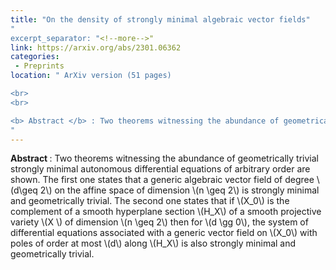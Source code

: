 ```yaml
---
title: "On the density of strongly minimal algebraic vector fields"
"
excerpt_separator: "<!--more-->"
link: https://arxiv.org/abs/2301.06362
categories:
 - Preprints
location: " ArXiv version (51 pages)

<br>
<br>

<b> Abstract </b> : Two theorems witnessing the abundance of geometrically trivial strongly minimal autonomous differential equations of arbitrary order are shown. The first one states that a generic algebraic vector field of degree \\(d\geq 2\\)  on the affine space of dimension \\(n \geq 2\\) is strongly minimal and geometrically trivial. The second one states that if \\(X_0\\) is the complement of a smooth hyperplane section \\(H_X\\) of a smooth projective variety \\(X \\) of dimension \\(n \geq 2\\) then for \\(d \gg 0\\), the system of differential equations associated with a generic vector field on \\(X_0\\) with poles of order at most \\(d\\) along \\(H_X\\) is also strongly minimal and geometrically trivial. 
"
---
```


<b> Abstract </b> :   Two theorems witnessing the abundance of geometrically trivial strongly minimal autonomous differential equations of arbitrary order are shown. The first one states that a generic algebraic vector field of degree \\(d\geq 2\\)  on the affine space of dimension \\(n \geq 2\\) is strongly minimal and geometrically trivial. The second one states that if \\(X_0\\) is the complement of a smooth hyperplane section \\(H_X\\) of a smooth projective variety \\(X \\) of dimension \\(n \geq 2\\) then for \\(d \gg 0\\), the system of differential equations associated with a generic vector field on \\(X_0\\) with poles of order at most \\(d\\) along \\(H_X\\) is also strongly minimal and geometrically trivial. 
